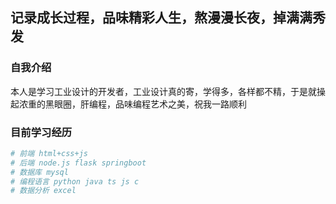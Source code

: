 <!--
 * @Author: harvy 827499826@qq.com
 * @Date: 2023-08-13 08:37:57
 * @LastEditors: harvy 827499826@qq.com
 * @LastEditTime: 2023-08-13 12:21:24
 * @FilePath: /study-note/README.md
 * @Description: 这是默认设置,请设置`customMade`, 打开koroFileHeader查看配置 进行设置: https://github.com/OBKoro1/koro1FileHeader/wiki/%E9%85%8D%E7%BD%AE
-->
## 记录成长过程，品味精彩人生，熬漫漫长夜，掉满满秀发

### 自我介绍

本人是学习工业设计的开发者，工业设计真的寄，学得多，各样都不精，于是就操起浓重的黑眼圈，肝编程，品味编程艺术之美，祝我一路顺利

### 目前学习经历

```python
# 前端 html+css+js
# 后端 node.js flask springboot
# 数据库 mysql
# 编程语言 python java ts js c
# 数据分析 excel
```
